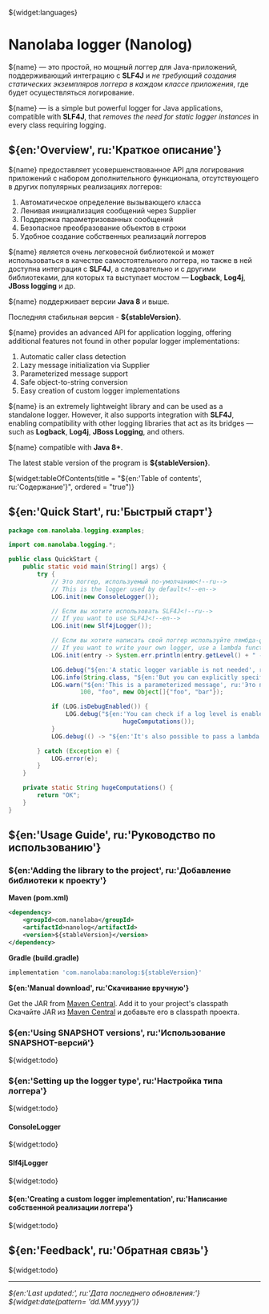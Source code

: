 <!--@nrg.languages=en,ru-->
<!--@nrg.defaultLanguage=en-->

<!--@name=**Nanolog**-->
<!--@stableVersion=1.0-->

${widget:languages}

# Nanolaba logger (Nanolog)

${name} — это простой, но мощный логгер для Java-приложений, поддерживающий интеграцию с<!--ru-->
**SLF4J** и *не требующий создания статических экземпляров логгера<!--ru-->
в каждом классе приложения*, где будет осуществляться логирование.<!--ru-->

${name} — is a simple but powerful logger for Java applications, compatible with **SLF4J**, <!--en-->
that *removes the need for static logger instances* in every class requiring logging.<!--en-->

## ${en:'Overview', ru:'Краткое описание'}

${name} предоставляет усовершенствованное API для логирования приложений с набором<!--ru-->
дополнительного функционала, отсутствующего в других популярных реализациях логгеров: <!--ru-->

1. Автоматическое определение вызывающего класса<!--ru-->
2. Ленивая инициализация сообщений через Supplier<!--ru-->
3. Поддержка параметризованных сообщений<!--ru-->
4. Безопасное преобразование объектов в строки<!--ru-->
5. Удобное создание собственных реализаций логгеров<!--ru-->

<!--ru-->
${name} является очень легковесной библиотекой и может использоваться в качестве <!--ru-->
самостоятельного логгера, но также в ней доступна интеграция с **SLF4J**, а следовательно и с другими <!--ru-->
библиотеками, для которых та выступает мостом — **Logback**, **Log4j**, **JBoss logging** и др.<!--ru-->
<!--ru-->
${name} поддерживает версии **Java 8** и выше.<!--ru-->
<!--ru-->
Последняя стабильная версия - **${stableVersion}**.<!--ru-->

${name} provides an advanced API for application logging, offering additional features not found<!--en-->
in other popular logger implementations:<!--en-->

1. Automatic caller class detection<!--en-->
2. Lazy message initialization via Supplier<!--en-->
3. Parameterized message support<!--en-->
4. Safe object-to-string conversion<!--en-->
5. Easy creation of custom logger implementations<!--en-->

<!--en-->
${name} is an extremely lightweight library and can be used as a standalone logger. However, it also<!--en-->
supports integration with **SLF4J**, enabling compatibility with other logging libraries that act as its<!--en-->
bridges — such as **Logback**, **Log4j**, **JBoss Logging**, and others.<!--en-->
<!--en-->
${name} compatible with **Java 8+**.<!--en-->
<!--en-->
The latest stable version of the program is **${stableVersion}**.<!--en-->

${widget:tableOfContents(title = "${en:'Table of contents', ru:'Содержание'}", ordered = "true")}

## ${en:'Quick Start', ru:'Быстрый старт'}

```java
package com.nanolaba.logging.examples;

import com.nanolaba.logging.*;

public class QuickStart {
    public static void main(String[] args) {
        try {
            // Это логгер, используемый по-умолчанию<!--ru-->
            // This is the logger used by default<!--en-->
            LOG.init(new ConsoleLogger());

            // Если вы хотите использовать SLF4J<!--ru-->
            // If you want to use SLF4J<!--en-->
            LOG.init(new Slf4jLogger());

            // Если вы хотите написать свой логгер используйте лямбда-функцию или реализуйте интерфейс ILogger<!--ru-->
            // If you want to write your own logger, use a lambda function or implement the ILogger interface.<!--en-->
            LOG.init(entry -> System.err.println(entry.getLevel() + " - " + entry.getFormattedMessage()));

            LOG.debug("${en:'A static logger variable is not needed', ru:'Статическая переменная логгера не нужна'}");
            LOG.info(String.class, "${en:'But you can explicitly specify which class the logging should belong to', ru:'Но можно явно указать к какому классу должно относиться логирование'}");
            LOG.warn("${en:'This is a parameterized message', ru:'Это параметризованное сообщение'}: {}, {}, {} ",
                    100, "foo", new Object[]{"foo", "bar"});

            if (LOG.isDebugEnabled()) {
                LOG.debug("${en:'You can check if a log level is enabled in the standard way', ru:'Можно сделать проверку доступности уровня логирования стандартным способом'}: " +
                                hugeComputations());
            }
            LOG.debug(() -> "${en:'It's also possible to pass a lambda expression', ru:'А можно передать лямбда-выражение'}: " + hugeComputations());

        } catch (Exception e) {
            LOG.error(e);
        }
    }

    private static String hugeComputations() {
        return "OK";
    }
}
```

## ${en:'Usage Guide', ru:'Руководство по использованию'}

### ${en:'Adding the library to the project', ru:'Добавление библиотеки к проекту'}

**Maven (pom.xml)**

```xml
<dependency>
    <groupId>com.nanolaba</groupId>
    <artifactId>nanolog</artifactId>
    <version>${stableVersion}</version>
</dependency>  
```

**Gradle (build.gradle)**

```groovy
implementation 'com.nanolaba:nanolog:${stableVersion}'
```

**${en:'Manual download', ru:'Скачивание вручную'}**

Get the JAR from [Maven Central](https://repo1.maven.org/maven2/com/nanolaba/nanolog/${stableVersion}).<!--en-->
Add it to your project's classpath<!--en-->
Скачайте JAR из [Maven Central](https://repo1.maven.org/maven2/com/nanolaba/nanolog/${stableVersion})<!--ru-->
и добавьте его в classpath проекта.<!--ru-->

### ${en:'Using SNAPSHOT versions', ru:'Использование SNAPSHOT-версий'}

${widget:todo}

### ${en:'Setting up the logger type', ru:'Настройка типа логгера'}

${widget:todo}

#### ConsoleLogger

${widget:todo}

#### Slf4jLogger

${widget:todo}

#### ${en:'Creating a custom logger implementation', ru:'Написание собственной реализации логгера'}

${widget:todo}

## ${en:'Feedback', ru:'Обратная связь'}

${widget:todo}

---
*${en:'Last updated:', ru:'Дата последнего обновления:'} ${widget:date(pattern= 'dd.MM.yyyy')}*
